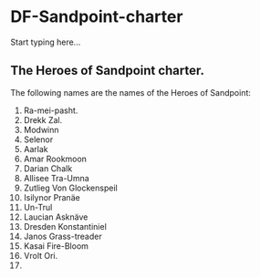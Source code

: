 # DF-Sandpoint-charter

Start typing here...

## The Heroes of Sandpoint charter.

The following names are the names of the Heroes of Sandpoint:

1. Ra-mei-pasht.
2. Drekk Zal.
3. Modwinn 
4. Selenor 
5. Aarlak 
6. Amar Rookmoon 
7. Darian Chalk 
8. Allisee Tra-Umna 
9. Zutlieg Von Glockenspeil 
10. Isilynor Pranäe 
11. Un-Trul 
12. Laucian Asknäve 
13. Dresden Konstantiniel 
14. Janos Grass-treader 
15. Kasai Fire-Bloom
16. Vrolt Ori.
17. 
